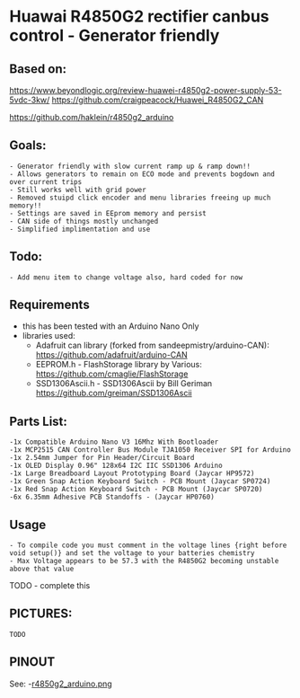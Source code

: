 # Huawai R4850G2 rectifier canbus control - Generator friendly

  ## Based on:

   https://www.beyondlogic.org/review-huawei-r4850g2-power-supply-53-5vdc-3kw/
   https://github.com/craigpeacock/Huawei_R4850G2_CAN

   https://github.com/haklein/r4850g2_arduino

  ## Goals:
    - Generator friendly with slow current ramp up & ramp down!!
    - Allows generators to remain on ECO mode and prevents bogdown and over current trips
    - Still works well with grid power
    - Removed stuipd click encoder and menu libraries freeing up much memory!!
    - Settings are saved in EEprom memory and persist
    - CAN side of things mostly unchanged
    - Simplified implimentation and use

  ## Todo:
    - Add menu item to change voltage also, hard coded for now 
  
  ## Requirements 
   
   - this has been tested with an Arduino Nano Only
   - libraries used:
      * Adafruit can library (forked from sandeepmistry/arduino-CAN):
        https://github.com/adafruit/arduino-CAN
      * EEPROM.h - FlashStorage library by Various:
        https://github.com/cmaglie/FlashStorage
      * SSD1306Ascii.h - SSD1306Ascii by Bill Geriman
         https://github.com/greiman/SSD1306Ascii
  ## Parts List:
    
    -1x Compatible Arduino Nano V3 16Mhz With Bootloader
    -1x MCP2515 CAN Controller Bus Module TJA1050 Receiver SPI for Arduino
    -1x 2.54mm Jumper for Pin Header/Circuit Board 
    -1x OLED Display 0.96" 128x64 I2C IIC SSD1306 Arduino 
    -1x Large Breadboard Layout Prototyping Board (Jaycar HP9572)
    -1x Green Snap Action Keyboard Switch - PCB Mount (Jaycar SP0724)
    -1x Red Snap Action Keyboard Switch - PCB Mount (Jaycar SP0720)
    -6x 6.35mm Adhesive PCB Standoffs - (Jaycar HP0760)

  ## Usage

    - To compile code you must comment in the voltage lines {right before void setup()} and set the voltage to your batteries chemistry
    - Max Voltage appears to be 57.3 with the R4850G2 becoming unstable above that value

TODO
    - complete this

      
  ## PICTURES:
    TODO


  ## PINOUT
  See:
  -[r4850g2_arduino.png](https://github.com/bbobkins/r4850g2_arduino/blob/main/r4850g2_arduino.png)
